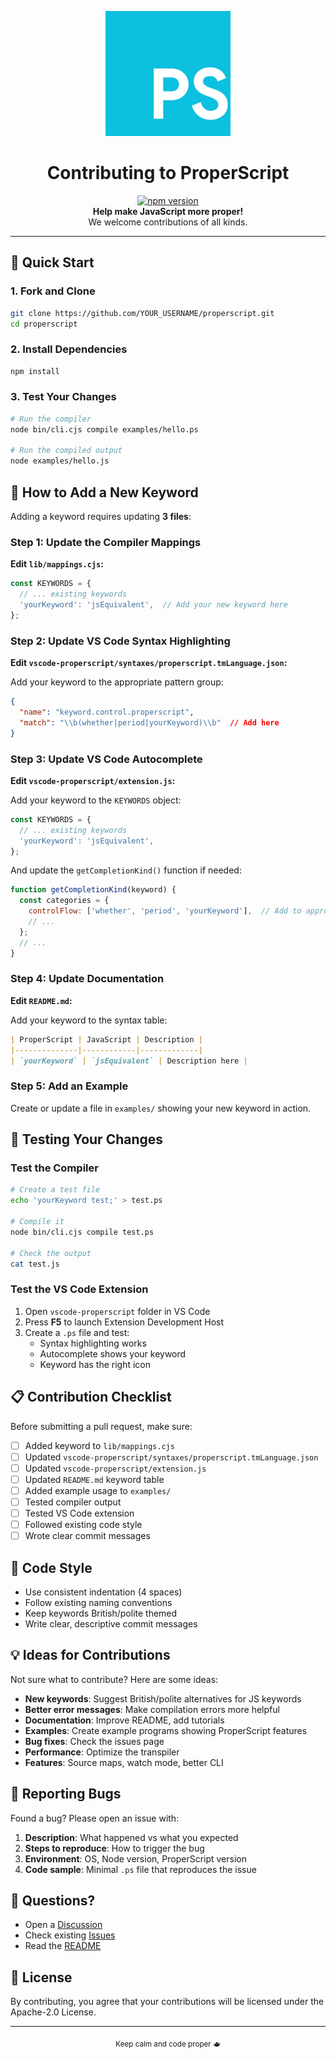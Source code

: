<p align="center">
  <img src="./images/ProperScript_Logo.svg" width="200px" alt="ProperScript Logo" />
</p>

<h1 align="center">Contributing to ProperScript</h1>

<p align="center">
  <a href="https://badge.fury.io/js/properscript"><img src="https://badge.fury.io/js/properscript.svg" alt="npm version" height="18"></a><br>
  <strong>Help make JavaScript more proper!</strong><br>
  We welcome contributions of all kinds.
</p>

---

## 🚀 Quick Start

### 1. Fork and Clone
```bash
git clone https://github.com/YOUR_USERNAME/properscript.git
cd properscript
```

### 2. Install Dependencies
```bash
npm install
```

### 3. Test Your Changes
```bash
# Run the compiler
node bin/cli.cjs compile examples/hello.ps

# Run the compiled output
node examples/hello.js
```

## 📝 How to Add a New Keyword

Adding a keyword requires updating **3 files**:

### Step 1: Update the Compiler Mappings

**Edit `lib/mappings.cjs`:**
```javascript
const KEYWORDS = {
  // ... existing keywords
  'yourKeyword': 'jsEquivalent',  // Add your new keyword here
};
```

### Step 2: Update VS Code Syntax Highlighting

**Edit `vscode-properscript/syntaxes/properscript.tmLanguage.json`:**

Add your keyword to the appropriate pattern group:
```json
{
  "name": "keyword.control.properscript",
  "match": "\\b(whether|period|yourKeyword)\\b"  // Add here
}
```

### Step 3: Update VS Code Autocomplete

**Edit `vscode-properscript/extension.js`:**

Add your keyword to the `KEYWORDS` object:
```javascript
const KEYWORDS = {
  // ... existing keywords
  'yourKeyword': 'jsEquivalent',
};
```

And update the `getCompletionKind()` function if needed:
```javascript
function getCompletionKind(keyword) {
  const categories = {
    controlFlow: ['whether', 'period', 'yourKeyword'],  // Add to appropriate category
    // ...
  };
  // ...
}
```

### Step 4: Update Documentation

**Edit `README.md`:**

Add your keyword to the syntax table:
```markdown
| ProperScript | JavaScript | Description |
|--------------|------------|-------------|
| `yourKeyword` | `jsEquivalent` | Description here |
```

### Step 5: Add an Example

Create or update a file in `examples/` showing your new keyword in action.

## 🧪 Testing Your Changes

### Test the Compiler
```bash
# Create a test file
echo 'yourKeyword test;' > test.ps

# Compile it
node bin/cli.cjs compile test.ps

# Check the output
cat test.js
```

### Test the VS Code Extension

1. Open `vscode-properscript` folder in VS Code
2. Press **F5** to launch Extension Development Host
3. Create a `.ps` file and test:
   - Syntax highlighting works
   - Autocomplete shows your keyword
   - Keyword has the right icon

## 📋 Contribution Checklist

Before submitting a pull request, make sure:

- [ ] Added keyword to `lib/mappings.cjs`
- [ ] Updated `vscode-properscript/syntaxes/properscript.tmLanguage.json`
- [ ] Updated `vscode-properscript/extension.js`
- [ ] Updated `README.md` keyword table
- [ ] Added example usage to `examples/`
- [ ] Tested compiler output
- [ ] Tested VS Code extension
- [ ] Followed existing code style
- [ ] Wrote clear commit messages

## 🎨 Code Style

- Use consistent indentation (4 spaces)
- Follow existing naming conventions
- Keep keywords British/polite themed
- Write clear, descriptive commit messages

## 💡 Ideas for Contributions

Not sure what to contribute? Here are some ideas:

- **New keywords**: Suggest British/polite alternatives for JS keywords
- **Better error messages**: Make compilation errors more helpful
- **Documentation**: Improve README, add tutorials
- **Examples**: Create example programs showing ProperScript features
- **Bug fixes**: Check the issues page
- **Performance**: Optimize the transpiler
- **Features**: Source maps, watch mode, better CLI

## 🐛 Reporting Bugs

Found a bug? Please open an issue with:

1. **Description**: What happened vs what you expected
2. **Steps to reproduce**: How to trigger the bug
3. **Environment**: OS, Node version, ProperScript version
4. **Code sample**: Minimal `.ps` file that reproduces the issue

## 💬 Questions?

- Open a [Discussion](https://github.com/ingStudiosOfficial/properscript/discussions)
- Check existing [Issues](https://github.com/ingStudiosOfficial/properscript/issues)
- Read the [README](README.md)

## 📜 License

By contributing, you agree that your contributions will be licensed under the Apache-2.0 License.

---

<p align="center">
  <sub>Keep calm and code proper 🫖</sub>
</p>
